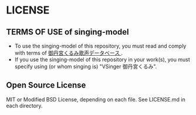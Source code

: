 # LICENSE

## TERMS OF USE of singing-model

- To use the singing-model of this repository, you must read and comply with terms of [御丹宮くるみ歌声データベース ](http://onikuru.info/db-download/).
- If you use the singing-model of this repository in your work(s), you must specify using (or whom singing is) "VSinger 御丹宮くるみ".

## Open Source License

MIT or Modified BSD License, depending on each file. See LICENSE.md in each directory.

